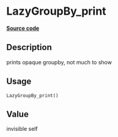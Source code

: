 

# LazyGroupBy_print

[**Source code**](https://github.com/pola-rs/r-polars/tree/f1aede4d7d7f090c98651365a4120a8232503a4d/R/lazyframe__group_by.R#L76)

## Description

prints opaque groupby, not much to show

## Usage

<pre><code class='language-R'>LazyGroupBy_print()
</code></pre>

## Value

invisible self

